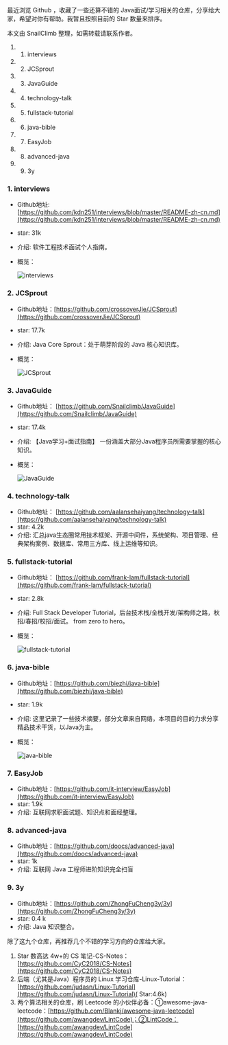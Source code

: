 最近浏览 Github ，收藏了一些还算不错的 Java面试/学习相关的仓库，分享给大家，希望对你有帮助。我暂且按照目前的 Star 数量来排序。

本文由 SnailClimb 整理，如需转载请联系作者。
<!-- MarkdownTOC style="ordered" -->

1. 1. interviews
1. 2. JCSprout
1. 3. JavaGuide
1. 4. technology-talk
1. 5. fullstack-tutorial
1. 6. java-bible
1. 7. EasyJob
1. 8. advanced-java
1. 9. 3y

<!-- /MarkdownTOC -->

### 1. interviews

- Github地址:                     [https://github.com/kdn251/interviews/blob/master/README-zh-cn.md](https://github.com/kdn251/interviews/blob/master/README-zh-cn.md)
- star: 31k
- 介绍: 软件工程技术面试个人指南。
- 概览：
  
  ![interviews](http://my-blog-to-use.oss-cn-beijing.aliyuncs.com/18-12-24/47663247.jpg)

### 2. JCSprout

- Github地址：[https://github.com/crossoverJie/JCSprout](https://github.com/crossoverJie/JCSprout)
- star: 17.7k
- 介绍: Java Core Sprout：处于萌芽阶段的 Java 核心知识库。
- 概览：
  
  ![ JCSprout](http://my-blog-to-use.oss-cn-beijing.aliyuncs.com/18-12-24/85903384.jpg)

### 3. JavaGuide

- Github地址： [https://github.com/Snailclimb/JavaGuide](https://github.com/Snailclimb/JavaGuide)
- star: 17.4k
- 介绍: 【Java学习+面试指南】 一份涵盖大部分Java程序员所需要掌握的核心知识。
- 概览：

  ![JavaGuide](http://my-blog-to-use.oss-cn-beijing.aliyuncs.com/18-12-24/1352784.jpg)

### 4. technology-talk

- Github地址： [https://github.com/aalansehaiyang/technology-talk](https://github.com/aalansehaiyang/technology-talk)
- star: 4.2k
- 介绍: 汇总java生态圈常用技术框架、开源中间件，系统架构、项目管理、经典架构案例、数据库、常用三方库、线上运维等知识。

### 5. fullstack-tutorial

- Github地址： [https://github.com/frank-lam/fullstack-tutorial](https://github.com/frank-lam/fullstack-tutorial)
- star: 2.8k
- 介绍:  Full Stack Developer Tutorial，后台技术栈/全栈开发/架构师之路，秋招/春招/校招/面试。 from zero to hero。
- 概览：

  ![fullstack-tutorial](http://my-blog-to-use.oss-cn-beijing.aliyuncs.com/18-12-24/67104534.jpg)

### 6. java-bible

- Github地址：[https://github.com/biezhi/java-bible](https://github.com/biezhi/java-bible)
- star: 1.9k
- 介绍:  这里记录了一些技术摘要，部分文章来自网络，本项目的目的力求分享精品技术干货，以Java为主。
- 概览：

  ![ java-bible](http://my-blog-to-use.oss-cn-beijing.aliyuncs.com/18-12-24/90223588.jpg)

### 7. EasyJob

- Github地址：[https://github.com/it-interview/EasyJob](https://github.com/it-interview/EasyJob)
- star: 1.9k
- 介绍:  互联网求职面试题、知识点和面经整理。

### 8. advanced-java

- Github地址：[https://github.com/doocs/advanced-java](https://github.com/doocs/advanced-java)
- star: 1k
- 介绍: 互联网 Java 工程师进阶知识完全扫盲

### 9. 3y

- Github地址：[https://github.com/ZhongFuCheng3y/3y](https://github.com/ZhongFuCheng3y/3y)
- star: 0.4 k
- 介绍: Java 知识整合。

除了这九个仓库，再推荐几个不错的学习方向的仓库给大家。

1. Star 数高达 4w+的 CS 笔记-CS-Notes：[https://github.com/CyC2018/CS-Notes](https://github.com/CyC2018/CS-Notes)
2. 后端（尤其是Java）程序员的 Linux 学习仓库-Linux-Tutorial：[https://github.com/judasn/Linux-Tutorial](https://github.com/judasn/Linux-Tutorial)( Star:4.6k)
3. 两个算法相关的仓库，刷 Leetcode 的小伙伴必备：①awesome-java-leetcode：[https://github.com/Blankj/awesome-java-leetcode](https://github.com/awangdev/LintCode)；②LintCode：[https://github.com/awangdev/LintCode](https://github.com/awangdev/LintCode)